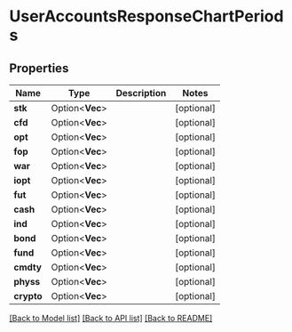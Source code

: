 # UserAccountsResponseChartPeriods

## Properties

Name | Type | Description | Notes
------------ | ------------- | ------------- | -------------
**stk** | Option<**Vec<String>**> |  | [optional]
**cfd** | Option<**Vec<String>**> |  | [optional]
**opt** | Option<**Vec<String>**> |  | [optional]
**fop** | Option<**Vec<String>**> |  | [optional]
**war** | Option<**Vec<String>**> |  | [optional]
**iopt** | Option<**Vec<String>**> |  | [optional]
**fut** | Option<**Vec<String>**> |  | [optional]
**cash** | Option<**Vec<String>**> |  | [optional]
**ind** | Option<**Vec<String>**> |  | [optional]
**bond** | Option<**Vec<String>**> |  | [optional]
**fund** | Option<**Vec<String>**> |  | [optional]
**cmdty** | Option<**Vec<String>**> |  | [optional]
**physs** | Option<**Vec<String>**> |  | [optional]
**crypto** | Option<**Vec<String>**> |  | [optional]

[[Back to Model list]](../README.md#documentation-for-models) [[Back to API list]](../README.md#documentation-for-api-endpoints) [[Back to README]](../README.md)
